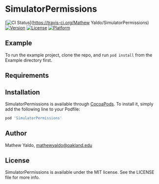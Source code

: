 # SimulatorPermissions

[![CI Status](https://img.shields.io/travis/MathewYaldo/SimulatorPermissions.svg?style=flat)](https://travis-ci.org/Mathew Yaldo/SimulatorPermissions)
[![Version](https://img.shields.io/cocoapods/v/SimulatorPermissions.svg?style=flat)](https://cocoapods.org/pods/SimulatorPermissions)
[![License](https://img.shields.io/cocoapods/l/SimulatorPermissions.svg?style=flat)](https://cocoapods.org/pods/SimulatorPermissions)
[![Platform](https://img.shields.io/cocoapods/p/SimulatorPermissions.svg?style=flat)](https://cocoapods.org/pods/SimulatorPermissions)

## Example

To run the example project, clone the repo, and run `pod install` from the Example directory first.

## Requirements

## Installation

SimulatorPermissions is available through [CocoaPods](https://cocoapods.org). To install
it, simply add the following line to your Podfile:

```ruby
pod 'SimulatorPermissions'
```

## Author

Mathew Yaldo, mathewyaldo@oakland.edu

## License

SimulatorPermissions is available under the MIT license. See the LICENSE file for more info.
